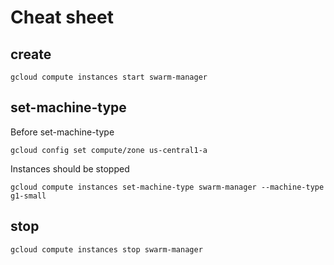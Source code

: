 # Cheat sheet
## create
```
gcloud compute instances start swarm-manager
```
## set-machine-type

Before set-machine-type
```
gcloud config set compute/zone us-central1-a
```
Instances should be stopped
```
gcloud compute instances set-machine-type swarm-manager --machine-type g1-small
```
## stop
```
gcloud compute instances stop swarm-manager
```
